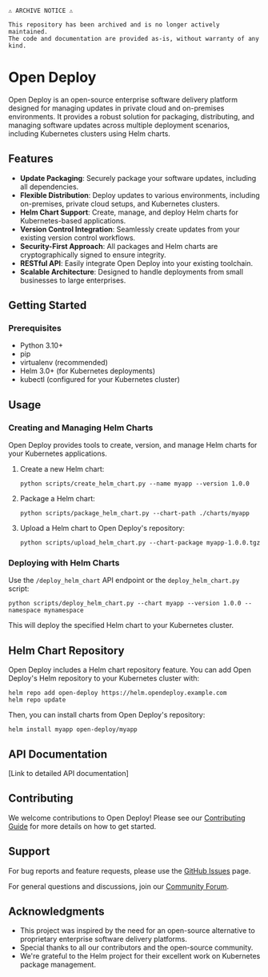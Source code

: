 ```
⚠️ ARCHIVE NOTICE ⚠️

This repository has been archived and is no longer actively maintained. 
The code and documentation are provided as-is, without warranty of any kind.
```

# Open Deploy

Open Deploy is an open-source enterprise software delivery platform designed for managing updates in private cloud and on-premises environments. It provides a robust solution for packaging, distributing, and managing software updates across multiple deployment scenarios, including Kubernetes clusters using Helm charts.

## Features

- **Update Packaging**: Securely package your software updates, including all dependencies.
- **Flexible Distribution**: Deploy updates to various environments, including on-premises, private cloud setups, and Kubernetes clusters.
- **Helm Chart Support**: Create, manage, and deploy Helm charts for Kubernetes-based applications.
- **Version Control Integration**: Seamlessly create updates from your existing version control workflows.
- **Security-First Approach**: All packages and Helm charts are cryptographically signed to ensure integrity.
- **RESTful API**: Easily integrate Open Deploy into your existing toolchain.
- **Scalable Architecture**: Designed to handle deployments from small businesses to large enterprises.

## Getting Started

### Prerequisites

- Python 3.10+
- pip
- virtualenv (recommended)
- Helm 3.0+ (for Kubernetes deployments)
- kubectl (configured for your Kubernetes cluster)


## Usage

### Creating and Managing Helm Charts

Open Deploy provides tools to create, version, and manage Helm charts for your Kubernetes applications.

1. Create a new Helm chart:
   ```
   python scripts/create_helm_chart.py --name myapp --version 1.0.0
   ```

2. Package a Helm chart:
   ```
   python scripts/package_helm_chart.py --chart-path ./charts/myapp
   ```

3. Upload a Helm chart to Open Deploy's repository:
   ```
   python scripts/upload_helm_chart.py --chart-package myapp-1.0.0.tgz
   ```

### Deploying with Helm Charts

Use the `/deploy_helm_chart` API endpoint or the `deploy_helm_chart.py` script:

```
python scripts/deploy_helm_chart.py --chart myapp --version 1.0.0 --namespace mynamespace
```

This will deploy the specified Helm chart to your Kubernetes cluster.

## Helm Chart Repository

Open Deploy includes a Helm chart repository feature. You can add Open Deploy's Helm repository to your Kubernetes cluster with:

```
helm repo add open-deploy https://helm.opendeploy.example.com
helm repo update
```

Then, you can install charts from Open Deploy's repository:

```
helm install myapp open-deploy/myapp
```

## API Documentation

[Link to detailed API documentation]

## Contributing

We welcome contributions to Open Deploy! Please see our [Contributing Guide](CONTRIBUTING.md) for more details on how to get started.

## Support

For bug reports and feature requests, please use the [GitHub Issues](https://github.com/slashml/open-deploy/issues) page.

For general questions and discussions, join our [Community Forum](https://community.opendeploy.org).

## Acknowledgments

- This project was inspired by the need for an open-source alternative to proprietary enterprise software delivery platforms.
- Special thanks to all our contributors and the open-source community.
- We're grateful to the Helm project for their excellent work on Kubernetes package management.